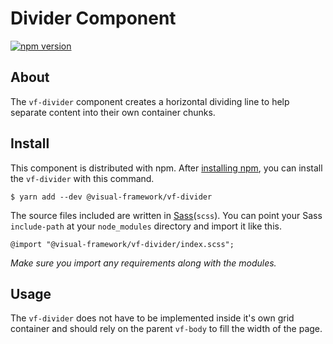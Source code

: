 # Divider Component

[![npm version](https://badge.fury.io/js/%40visual-framework%2Fvf-divider.svg)](https://badge.fury.io/js/%40visual-framework%2Fvf-divider)

## About

The `vf-divider` component creates a horizontal dividing line to help separate content into their own container chunks.

## Install

This component is distributed with npm. After [installing npm](https://www.npmjs.com/get-npm), you can install the `vf-divider` with this command.

```
$ yarn add --dev @visual-framework/vf-divider
```

The source files included are written in [Sass](http://sass-lang.com)(`scss`). You can point your Sass `include-path` at your `node_modules` directory and import it like this.

```
@import "@visual-framework/vf-divider/index.scss";
```

_Make sure you import any requirements along with the modules._

## Usage

The `vf-divider` does not have to be implemented inside it's own grid container and should rely on the parent `vf-body` to fill the width of the page.
